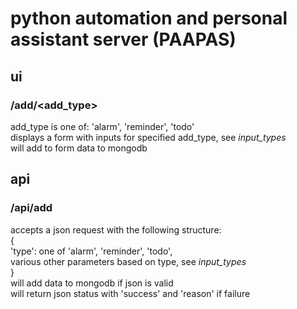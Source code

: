 # python automation and personal assistant server (PAAPAS)
## ui
### /add/<add_type>
add_type is one of: 'alarm', 'reminder', 'todo'  
displays a form with inputs for specified add_type, see _input_types_  
will add to form data to mongodb  
## api
### /api/add
accepts a json request with the following structure:  
{  
'type': one of 'alarm', 'reminder', 'todo',  
various other parameters based on type, see _input_types_  
}  
will add data to mongodb if json is valid  
will return json status with 'success' and 'reason' if failure

